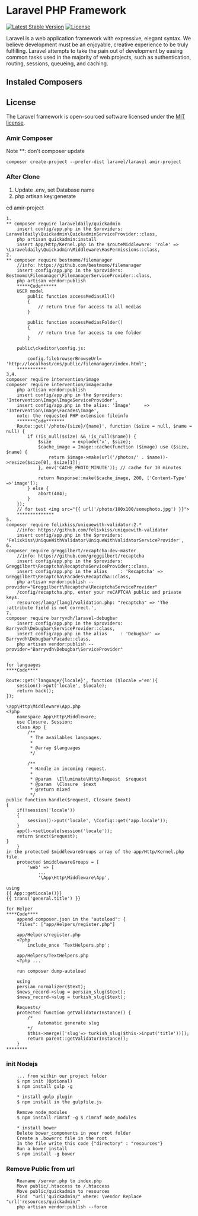 # Laravel PHP Framework

[![Latest Stable Version](https://poser.pugx.org/laravel/framework/v/stable.svg)](https://packagist.org/packages/laravel/framework)
[![License](https://poser.pugx.org/laravel/framework/license.svg)](https://packagist.org/packages/laravel/framework)

Laravel is a web application framework with expressive, elegant syntax. We believe development must be an enjoyable, creative experience to be truly fulfilling. Laravel attempts to take the pain out of development by easing common tasks used in the majority of web projects, such as authentication, routing, sessions, queueing, and caching.

## Instaled Composers



## License

The Laravel framework is open-sourced software licensed under the [MIT license](http://opensource.org/licenses/MIT).

### Amir Composer
Note **: don't composer update

	composer create-project --prefer-dist laravel/laravel amir-project

### After Clone
1. Update .env, set Database name
2. php artisan key:generate

cd amir-project

	1.
	** composer require laraveldaily/quickadmin
		insert config/app.php in the $providers: Laraveldaily\Quickadmin\QuickadminServiceProvider::class,
		php artisan quickadmin:install
		insert App/Http/Kernel.php in the $routeMiddleware: 'role' => \Laraveldaily\Quickadmin\Middleware\HasPermissions::class,
	2.
	** composer require bestmomo/filemanager
        //info: https://github.com/bestmomo/filemanager
        insert config/app.php in the $providers: Bestmomo\Filemanager\FilemanagerServiceProvider::class,
        php artisan vendor:publish
        *****Code******
        USER model
			public function accessMediasAll()
			{
			    // return true for access to all medias
			}

			public function accessMediasFolder()
			{
			    // return true for access to one folder
			}

		public\ckeditor\config.js:     
     	
    		config.filebrowserBrowseUrl= 'http://localhost/cms/public/filemanager/index.html';		
		***********
	3,4.	
	composer require intervention/image
    composer require intervention/imagecache
		php artisan vendor:publish
		insert config/app.php in the $providers: 'Intervention\Image\ImageServiceProvider',
		insert config/app.php in the alias: 'Image'     => 'Intervention\Image\Facades\Image',
		note: the requested PHP extension fileinfo
		*******Code*******
		Route::get('/photo/{size}/{name}', function ($size = null, $name = null) {
			if (!is_null($size) && !is_null($name)) {
				$size        = explode('x', $size);
				$cache_image = Image::cache(function ($image) use ($size, $name) {
				    return $image->make(url('/photos/' . $name))->resize($size[0], $size[1]);
				}, env('CACHE_PHOTO_MINUTE')); // cache for 10 minutes

				return Response::make($cache_image, 200, ['Content-Type' =>'image']);
			} else {
				abort(404);
			}
		});
		// for test <img src="{{ url('/photo/100x100/somephoto.jpg') }}">
		**************
	5.
	composer require felixkiss/uniquewith-validator:2.*
		//info: https://github.com/felixkiss/uniquewith-validator
		insert config/app.php in the $providers: 'Felixkiss\UniqueWithValidator\UniqueWithValidatorServiceProvider',
	6.
    composer require greggilbert/recaptcha:dev-master
        //info: https://github.com/greggilbert/recaptcha
        insert config/app.php in the $providers: Greggilbert\Recaptcha\RecaptchaServiceProvider::class,
        insert config/app.php in the alias     : 'Recaptcha' => Greggilbert\Recaptcha\Facades\Recaptcha::class,
        php artisan vendor:publish --provider="Greggilbert\Recaptcha\RecaptchaServiceProvider"
        /config/recaptcha.php, enter your reCAPTCHA public and private keys.
        resources/lang/[lang]/validation.php: "recaptcha" => 'The :attribute field is not correct.',
	7.
	composer require barryvdh/laravel-debugbar
		insert config/app.php in the $providers: Barryvdh\Debugbar\ServiceProvider::class,
		insert config/app.php in the alias	   : 'Debugbar' => Barryvdh\Debugbar\Facade::class,
		php artisan vendor:publish --provider="Barryvdh\Debugbar\ServiceProvider"


    for languages
    ****Code****

	Route::get('language/{locale}', function ($locale ='en'){
	    session()->put('locale', $locale);
	    return back();
	});
	
	\app\Http\Middleware\App.php
	<?php 
		namespace App\Http\Middleware;
		use Closure, Session;
		class App {
		    /**
		     * The availables languages.
		     *
		     * @array $languages
		     */

		    /**
		     * Handle an incoming request.
		     *
		     * @param  \Illuminate\Http\Request  $request
		     * @param  \Closure  $next
		     * @return mixed
		     */
    public function handle($request, Closure $next)
    {
        if(!session('locale'))
        {
            session()->put('locale', \Config::get('app.locale'));
        }
        app()->setLocale(session('locale'));
        return $next($request);
    }
		}
	in the protected $middlewareGroups array of the app/Http/Kernel.php file.
	    protected $middlewareGroups = [
	        'web' => [
	        	...
				'\App\Http\Middleware\App',

	using
	{{ App::getLocale()}}
	{{ trans('general.title') }}

	for Helper
    ****Code****
		append composer.json in the "autoload": {
        "files": ["app/Helpers/register.php"]
		
		app/Helpers/register.php
		<?php
        	include_once 'TextHelpers.php';

        app/Helpers/TextHelpers.php
        <?php ...

		run composer dump-autoload

        using
		persian_normalizer($text);
		$news_record->slug = persian_slug($text);
		$news_record->slug = turkish_slug($text);
		
		Requests/
		protected function getValidatorInstance() {
			/*
				Automatic generate slug
			*/
		    $this->merge(['slug'=> turkish_slug($this->input('title'))]);
		    return parent::getValidatorInstance();
		}
    ********

### init Nodejs
		
		... from within our project folder
		$ npm init (Optional)
		$ npm install gulp -g

		* install gulp plugin
		$ npm install in the gulpfile.js

		Remove node_modules
		$ npm install rimraf -g $ rimraf node_modules

		* install bower
		Delete bower_components in your root folder
		Create a .bowerrc file in the root
		In the file write this code {"directory" : "resources"}
		Run a bower install
		$ npm install -g bower

### Remove Public from url
		Reaname /server.php to index.php
		Move public/.htaccess to /.htaccess
		Move public/quickadmin to resources
		Find  "url('quickadmin/" where: \vendor Replace "url('resources/quickadmin/"
		php artisan vendor:publish --force
